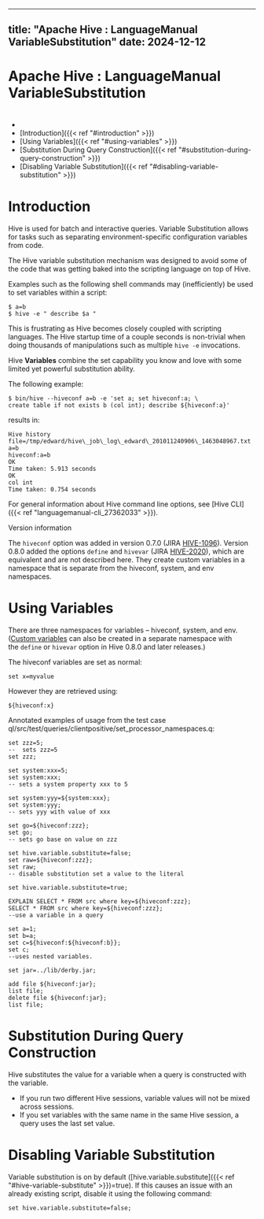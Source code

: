 ---

title: "Apache Hive : LanguageManual VariableSubstitution"
date: 2024-12-12
----------------

# Apache Hive : LanguageManual VariableSubstitution

# 

* 
* [Introduction]({{< ref "#introduction" >}})
* [Using Variables]({{< ref "#using-variables" >}})
* [Substitution During Query Construction]({{< ref "#substitution-during-query-construction" >}})
* [Disabling Variable Substitution]({{< ref "#disabling-variable-substitution" >}})

# Introduction

Hive is used for batch and interactive queries. Variable Substitution allows for tasks such as separating environment-specific configuration variables from code.

The Hive variable substitution mechanism was designed to avoid some of the code that was getting baked into the scripting language on top of Hive.

Examples such as the following shell commands may (inefficiently) be used to set variables within a script:

```
$ a=b
$ hive -e " describe $a "

```

This is frustrating as Hive becomes closely coupled with scripting languages. The Hive startup time of a couple seconds is non-trivial when doing thousands of manipulations such as multiple `hive -e` invocations.

Hive **Variables** combine the set capability you know and love with some limited yet powerful substitution ability.

The following example:

```
$ bin/hive --hiveconf a=b -e 'set a; set hiveconf:a; \
create table if not exists b (col int); describe ${hiveconf:a}'

```

results in:

```
Hive history file=/tmp/edward/hive\_job\_log\_edward\_201011240906\_1463048967.txt
a=b
hiveconf:a=b
OK
Time taken: 5.913 seconds
OK
col	int	
Time taken: 0.754 seconds

```

For general information about Hive command line options, see [Hive CLI]({{< ref "languagemanual-cli_27362033" >}}).

Version information

The `hiveconf` option was added in version 0.7.0 (JIRA [HIVE-1096](https://issues.apache.org/jira/browse/HIVE-1096)). Version 0.8.0 added the options `define` and `hivevar` (JIRA [HIVE-2020](https://issues.apache.org/jira/browse/HIVE-2020)), which are equivalent and are not described here. They create custom variables in a namespace that is separate from the hiveconf, system, and env namespaces.

# Using Variables

There are three namespaces for variables – hiveconf, system, and env. ([Custom variables](https://issues.apache.org/jira/browse/HIVE-2020) can also be created in a separate namespace with the `define` or `hivevar` option in Hive 0.8.0 and later releases.)

The hiveconf variables are set as normal:

```
set x=myvalue

```

However they are retrieved using:

```
${hiveconf:x}

```

Annotated examples of usage from the test case ql/src/test/queries/clientpositive/set\_processor\_namespaces.q:

```
set zzz=5;
--  sets zzz=5
set zzz;

set system:xxx=5;
set system:xxx;
-- sets a system property xxx to 5

set system:yyy=${system:xxx};
set system:yyy;
-- sets yyy with value of xxx

set go=${hiveconf:zzz};
set go;
-- sets go base on value on zzz

set hive.variable.substitute=false;
set raw=${hiveconf:zzz};
set raw;
-- disable substitution set a value to the literal

set hive.variable.substitute=true;

EXPLAIN SELECT * FROM src where key=${hiveconf:zzz};
SELECT * FROM src where key=${hiveconf:zzz};
--use a variable in a query

set a=1;
set b=a;
set c=${hiveconf:${hiveconf:b}};
set c;
--uses nested variables. 

set jar=../lib/derby.jar;

add file ${hiveconf:jar};
list file;
delete file ${hiveconf:jar};
list file;

```

# Substitution During Query Construction

Hive substitutes the value for a variable when a query is constructed with the variable.

* If you run two different Hive sessions, variable values will not be mixed across sessions.
* If you set variables with the same name in the same Hive session, a query uses the last set value.

# Disabling Variable Substitution

Variable substitution is on by default ([hive.variable.substitute]({{< ref "#hive-variable-substitute" >}})=true). If this causes an issue with an already existing script, disable it using the following command:

```
set hive.variable.substitute=false;

```

